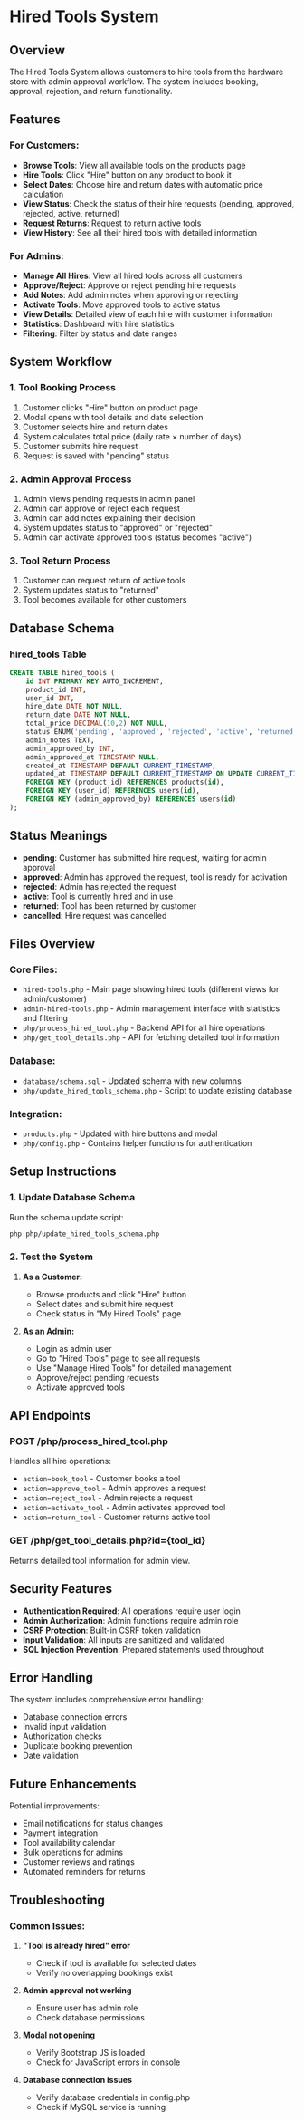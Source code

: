 # Hired Tools System

## Overview
The Hired Tools System allows customers to hire tools from the hardware store with admin approval workflow. The system includes booking, approval, rejection, and return functionality.

## Features

### For Customers:
- **Browse Tools**: View all available tools on the products page
- **Hire Tools**: Click "Hire" button on any product to book it
- **Select Dates**: Choose hire and return dates with automatic price calculation
- **View Status**: Check the status of their hire requests (pending, approved, rejected, active, returned)
- **Request Returns**: Request to return active tools
- **View History**: See all their hired tools with detailed information

### For Admins:
- **Manage All Hires**: View all hired tools across all customers
- **Approve/Reject**: Approve or reject pending hire requests
- **Add Notes**: Add admin notes when approving or rejecting
- **Activate Tools**: Move approved tools to active status
- **View Details**: Detailed view of each hire with customer information
- **Statistics**: Dashboard with hire statistics
- **Filtering**: Filter by status and date ranges

## System Workflow

### 1. Tool Booking Process
1. Customer clicks "Hire" button on product page
2. Modal opens with tool details and date selection
3. Customer selects hire and return dates
4. System calculates total price (daily rate × number of days)
5. Customer submits hire request
6. Request is saved with "pending" status

### 2. Admin Approval Process
1. Admin views pending requests in admin panel
2. Admin can approve or reject each request
3. Admin can add notes explaining their decision
4. System updates status to "approved" or "rejected"
5. Admin can activate approved tools (status becomes "active")

### 3. Tool Return Process
1. Customer can request return of active tools
2. System updates status to "returned"
3. Tool becomes available for other customers

## Database Schema

### hired_tools Table
```sql
CREATE TABLE hired_tools (
    id INT PRIMARY KEY AUTO_INCREMENT,
    product_id INT,
    user_id INT,
    hire_date DATE NOT NULL,
    return_date DATE NOT NULL,
    total_price DECIMAL(10,2) NOT NULL,
    status ENUM('pending', 'approved', 'rejected', 'active', 'returned', 'cancelled') DEFAULT 'pending',
    admin_notes TEXT,
    admin_approved_by INT,
    admin_approved_at TIMESTAMP NULL,
    created_at TIMESTAMP DEFAULT CURRENT_TIMESTAMP,
    updated_at TIMESTAMP DEFAULT CURRENT_TIMESTAMP ON UPDATE CURRENT_TIMESTAMP,
    FOREIGN KEY (product_id) REFERENCES products(id),
    FOREIGN KEY (user_id) REFERENCES users(id),
    FOREIGN KEY (admin_approved_by) REFERENCES users(id)
);
```

## Status Meanings

- **pending**: Customer has submitted hire request, waiting for admin approval
- **approved**: Admin has approved the request, tool is ready for activation
- **rejected**: Admin has rejected the request
- **active**: Tool is currently hired and in use
- **returned**: Tool has been returned by customer
- **cancelled**: Hire request was cancelled

## Files Overview

### Core Files:
- `hired-tools.php` - Main page showing hired tools (different views for admin/customer)
- `admin-hired-tools.php` - Admin management interface with statistics and filtering
- `php/process_hired_tool.php` - Backend API for all hire operations
- `php/get_tool_details.php` - API for fetching detailed tool information

### Database:
- `database/schema.sql` - Updated schema with new columns
- `php/update_hired_tools_schema.php` - Script to update existing database

### Integration:
- `products.php` - Updated with hire buttons and modal
- `php/config.php` - Contains helper functions for authentication

## Setup Instructions

### 1. Update Database Schema
Run the schema update script:
```bash
php php/update_hired_tools_schema.php
```

### 2. Test the System
1. **As a Customer:**
   - Browse products and click "Hire" button
   - Select dates and submit hire request
   - Check status in "My Hired Tools" page

2. **As an Admin:**
   - Login as admin user
   - Go to "Hired Tools" page to see all requests
   - Use "Manage Hired Tools" for detailed management
   - Approve/reject pending requests
   - Activate approved tools

## API Endpoints

### POST /php/process_hired_tool.php
Handles all hire operations:

- `action=book_tool` - Customer books a tool
- `action=approve_tool` - Admin approves a request
- `action=reject_tool` - Admin rejects a request
- `action=activate_tool` - Admin activates approved tool
- `action=return_tool` - Customer returns active tool

### GET /php/get_tool_details.php?id={tool_id}
Returns detailed tool information for admin view.

## Security Features

- **Authentication Required**: All operations require user login
- **Admin Authorization**: Admin functions require admin role
- **CSRF Protection**: Built-in CSRF token validation
- **Input Validation**: All inputs are sanitized and validated
- **SQL Injection Prevention**: Prepared statements used throughout

## Error Handling

The system includes comprehensive error handling:
- Database connection errors
- Invalid input validation
- Authorization checks
- Duplicate booking prevention
- Date validation

## Future Enhancements

Potential improvements:
- Email notifications for status changes
- Payment integration
- Tool availability calendar
- Bulk operations for admins
- Customer reviews and ratings
- Automated reminders for returns

## Troubleshooting

### Common Issues:

1. **"Tool is already hired" error**
   - Check if tool is available for selected dates
   - Verify no overlapping bookings exist

2. **Admin approval not working**
   - Ensure user has admin role
   - Check database permissions

3. **Modal not opening**
   - Verify Bootstrap JS is loaded
   - Check for JavaScript errors in console

4. **Database connection issues**
   - Verify database credentials in config.php
   - Check if MySQL service is running 